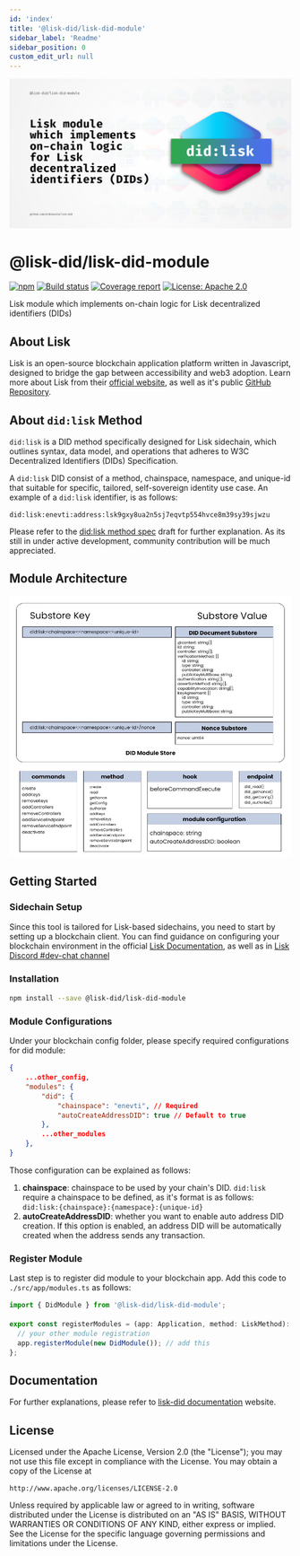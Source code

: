 ```yaml
---
id: 'index'
title: '@lisk-did/lisk-did-module'
sidebar_label: 'Readme'
sidebar_position: 0
custom_edit_url: null
---
```


![Header](./docs/assets/lisk-did-module-header.jpg)

# @lisk-did/lisk-did-module

[![npm](https://img.shields.io/npm/v/@lisk-did/lisk-did-module)](https://npmjs.com/package/@lisk-did/lisk-did-module)
[![Build status](https://img.shields.io/github/actions/workflow/status/aldhosutra/lisk-did/codecov.yml?branch=main)](https://github.com/aldhosutra/lisk-did/actions)
[![Coverage report](https://codecov.io/gh/aldhosutra/lisk-did/branch/main/graph/badge.svg?flag=lisk-did-module&precision=2)](https://app.codecov.io/gh/aldhosutra/lisk-did)
[![License: Apache 2.0](https://img.shields.io/github/license/aldhosutra/lisk-did?color=green)](http://www.apache.org/licenses/LICENSE-2.0)

Lisk module which implements on-chain logic for Lisk decentralized identifiers (DIDs)

## About Lisk

Lisk is an open-source blockchain application platform written in Javascript, designed to bridge the gap between accessibility and web3 adoption. Learn more about Lisk from their [official website](https://lisk.com), as well as it's public [GitHub Repository](https://github.com/LiskHQ).

## About `did:lisk` Method

`did:lisk` is a DID method specifically designed for Lisk sidechain, which outlines syntax, data model, and operations that adheres to W3C Decentralized Identifiers (DIDs) Specification.

A `did:lisk` DID consist of a method, chainspace, namespace, and unique-id that suitable for specific, tailored, self-sovereign identity use case. An example of a `did:lisk` identifier, is as follows:

```abnf
did:lisk:enevti:address:lsk9gxy8ua2n5sj7eqvtp554hvce8m39sy39sjwzu
```

Please refer to the [did:lisk method spec](https://github.com/aldhosutra/lisk-did/blob/main/packages/lisk-did-module/docs/did-method-spec.md) draft for further explanation. As its still in under active development, community contribution will be much appreciated.

## Module Architecture

![Module Architecture](./docs//assets//did-module.jpg)

## Getting Started

### Sidechain Setup

Since this tool is tailored for Lisk-based sidechains, you need to start by setting up a blockchain client. You can find guidance on configuring your blockchain environment in the official [Lisk Documentation](https://lisk.com/documentation/beta/build-blockchain/create-blockchain-client.html), as well as in [Lisk Discord #dev-chat channel](https://lisk.chat/)

### Installation

```sh
npm install --save @lisk-did/lisk-did-module
```

### Module Configurations

Under your blockchain config folder, please specify required configurations for did module:

```json
{
    ...other_config,
    "modules": {
		"did": {
			"chainspace": "enevti", // Required
			"autoCreateAddressDID": true // Default to true
		},
        ...other_modules
	},
}
```

Those configuration can be explained as follows:

1. **chainspace**: chainspace to be used by your chain's DID. `did:lisk` require a chainspace to be defined, as it's format is as follows: `did:lisk:{chainspace}:{namespace}:{unique-id}`
2. **autoCreateAddressDID**: whether you want to enable auto address DID creation. If this option is enabled, an address DID will be automatically created when the address sends any transaction.

### Register Module

Last step is to register did module to your blockchain app. Add this code to `./src/app/modules.ts` as follows:

```typescript
import { DidModule } from '@lisk-did/lisk-did-module';

export const registerModules = (app: Application, method: LiskMethod): void => {
  // your other module registration
  app.registerModule(new DidModule()); // add this
};
```

## Documentation

For further explanations, please refer to [lisk-did documentation](https://aldhosutra.github.io/lisk-did) website.

## License

Licensed under the Apache License, Version 2.0 (the "License");
you may not use this file except in compliance with the License.
You may obtain a copy of the License at

    http://www.apache.org/licenses/LICENSE-2.0

Unless required by applicable law or agreed to in writing, software
distributed under the License is distributed on an "AS IS" BASIS,
WITHOUT WARRANTIES OR CONDITIONS OF ANY KIND, either express or implied.
See the License for the specific language governing permissions and
limitations under the License.
